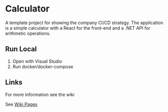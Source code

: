 # Calculator

A template project for showing the company CI/CD strategy.
The application is a simple calculator with a React for the front-end and a .NET API for arithmetic operations.

## Run Local

1. Open with Visual Studio
2. Run docker/docker-compose

## Links

For more information see the wiki

See [Wiki Pages](https://mentormate.github.io/dotnet-containers-template/)
